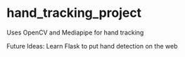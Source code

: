 # hand_tracking_project
Uses OpenCV and Mediapipe for hand tracking

Future Ideas: Learn Flask to put hand detection on the web
